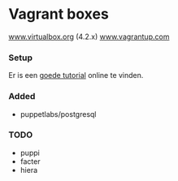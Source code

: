 # Vagrant boxes

www.virtualbox.org (4.2.x)
www.vagrantup.com

### Setup
Er is een [goede tutorial](
http://blog.kloudless.com/2013/07/01/automating-development-environments-with-vagrant-and-puppet/) online te vinden.

### Added
+   puppetlabs/postgresql

### TODO
+   puppi
+   facter
+   hiera
